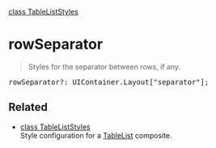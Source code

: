 [class TableListStyles](TableListStyles.md)

# rowSeparator

> Styles for the separator between rows, if any.

<pre class="docgen_signature">rowSeparator?: UIContainer.Layout[&quot;separator&quot;];</pre>

## Related

- [<!--{ref:class}-->class TableListStyles](TableListStyles.md) \
    Style configuration for a [TableList](TableList.md) composite.
